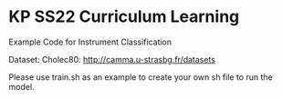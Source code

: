 # KP SS22 Curriculum Learning


Example Code for Instrument Classification

Dataset: Cholec80: http://camma.u-strasbg.fr/datasets

Please use train.sh as an example to create your own sh file to run the model.


